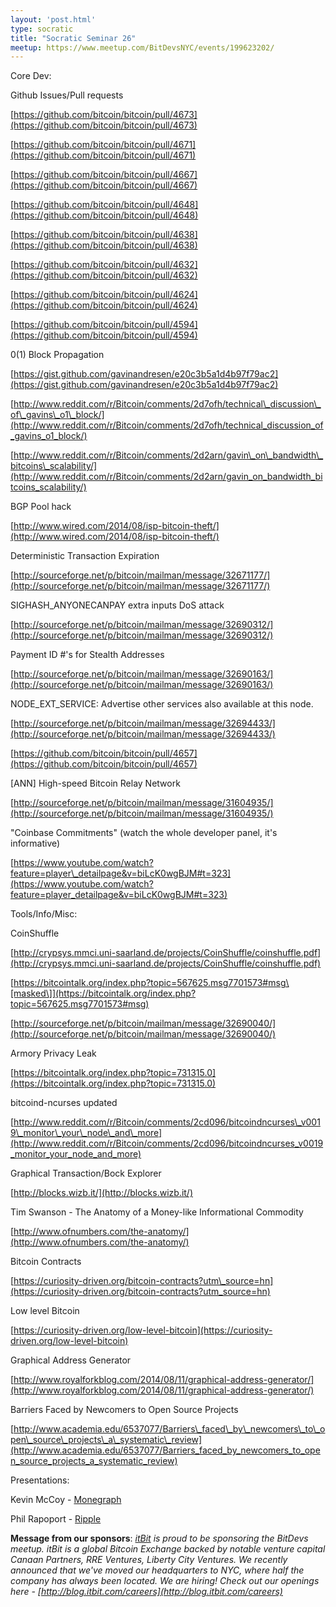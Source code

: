 ```yaml
---
layout: 'post.html'
type: socratic
title: "Socratic Seminar 26"
meetup: https://www.meetup.com/BitDevsNYC/events/199623202/
---
```


Core Dev:

Github Issues/Pull requests

[](https://github.com/bitcoin/bitcoin/pull/4673)[https://github.com/bitcoin/bitcoin/pull/4673](https://github.com/bitcoin/bitcoin/pull/4673)

[](https://github.com/bitcoin/bitcoin/pull/4671)[https://github.com/bitcoin/bitcoin/pull/4671](https://github.com/bitcoin/bitcoin/pull/4671)

[](https://github.com/bitcoin/bitcoin/pull/4667)[https://github.com/bitcoin/bitcoin/pull/4667](https://github.com/bitcoin/bitcoin/pull/4667)

[](https://github.com/bitcoin/bitcoin/pull/4648)[https://github.com/bitcoin/bitcoin/pull/4648](https://github.com/bitcoin/bitcoin/pull/4648)

[](https://github.com/bitcoin/bitcoin/pull/4638)[https://github.com/bitcoin/bitcoin/pull/4638](https://github.com/bitcoin/bitcoin/pull/4638)

[](https://github.com/bitcoin/bitcoin/pull/4632)[https://github.com/bitcoin/bitcoin/pull/4632](https://github.com/bitcoin/bitcoin/pull/4632)

[](https://github.com/bitcoin/bitcoin/pull/4624)[https://github.com/bitcoin/bitcoin/pull/4624](https://github.com/bitcoin/bitcoin/pull/4624)

[](https://github.com/bitcoin/bitcoin/pull/4594)[https://github.com/bitcoin/bitcoin/pull/4594](https://github.com/bitcoin/bitcoin/pull/4594)

0(1) Block Propagation

[](https://gist.github.com/gavinandresen/e20c3b5a1d4b97f79ac2)[https://gist.github.com/gavinandresen/e20c3b5a1d4b97f79ac2](https://gist.github.com/gavinandresen/e20c3b5a1d4b97f79ac2)

[](http://www.reddit.com/r/Bitcoin/comments/2d7ofh/technical_discussion_of_gavins_o1_block/)[http://www.reddit.com/r/Bitcoin/comments/2d7ofh/technical\_discussion\_of\_gavins\_o1\_block/](http://www.reddit.com/r/Bitcoin/comments/2d7ofh/technical_discussion_of_gavins_o1_block/)

[](http://www.reddit.com/r/Bitcoin/comments/2d2arn/gavin_on_bandwidth_bitcoins_scalability/)[http://www.reddit.com/r/Bitcoin/comments/2d2arn/gavin\_on\_bandwidth\_bitcoins\_scalability/](http://www.reddit.com/r/Bitcoin/comments/2d2arn/gavin_on_bandwidth_bitcoins_scalability/)

BGP Pool hack

[](http://www.wired.com/2014/08/isp-bitcoin-theft/)[http://www.wired.com/2014/08/isp-bitcoin-theft/](http://www.wired.com/2014/08/isp-bitcoin-theft/)

Deterministic Transaction Expiration

[](http://sourceforge.net/p/bitcoin/mailman/message/32671177/)[http://sourceforge.net/p/bitcoin/mailman/message/32671177/](http://sourceforge.net/p/bitcoin/mailman/message/32671177/)

SIGHASH\_ANYONECANPAY extra inputs DoS attack

[](http://sourceforge.net/p/bitcoin/mailman/message/32690312/)[http://sourceforge.net/p/bitcoin/mailman/message/32690312/](http://sourceforge.net/p/bitcoin/mailman/message/32690312/)

Payment ID #'s for Stealth Addresses

[](http://sourceforge.net/p/bitcoin/mailman/message/32690163/)[http://sourceforge.net/p/bitcoin/mailman/message/32690163/](http://sourceforge.net/p/bitcoin/mailman/message/32690163/)

NODE\_EXT\_SERVICE: Advertise other services also available at this node.

[](http://sourceforge.net/p/bitcoin/mailman/message/32694433/)[http://sourceforge.net/p/bitcoin/mailman/message/32694433/](http://sourceforge.net/p/bitcoin/mailman/message/32694433/)

[](https://github.com/bitcoin/bitcoin/pull/4657)[https://github.com/bitcoin/bitcoin/pull/4657](https://github.com/bitcoin/bitcoin/pull/4657)

\[ANN\] High-speed Bitcoin Relay Network

[](http://sourceforge.net/p/bitcoin/mailman/message/31604935/)[http://sourceforge.net/p/bitcoin/mailman/message/31604935/](http://sourceforge.net/p/bitcoin/mailman/message/31604935/)

"Coinbase Commitments" (watch the whole developer panel, it's informative)

[](https://www.youtube.com/watch?feature=player_detailpage&v=biLcK0wgBJM#t=323)[https://www.youtube.com/watch?feature=player\_detailpage&v=biLcK0wgBJM#t=323](https://www.youtube.com/watch?feature=player_detailpage&v=biLcK0wgBJM#t=323)

Tools/Info/Misc:

CoinShuffle

[](http://crypsys.mmci.uni-saarland.de/projects/CoinShuffle/coinshuffle.pdf)[http://crypsys.mmci.uni-saarland.de/projects/CoinShuffle/coinshuffle.pdf](http://crypsys.mmci.uni-saarland.de/projects/CoinShuffle/coinshuffle.pdf)

[](https://bitcointalk.org/index.php?topic=567625.msg7701573#msg)[https://bitcointalk.org/index.php?topic=567625.msg7701573#msg\[masked\]](https://bitcointalk.org/index.php?topic=567625.msg7701573#msg)

[](http://sourceforge.net/p/bitcoin/mailman/message/32690040/)[http://sourceforge.net/p/bitcoin/mailman/message/32690040/](http://sourceforge.net/p/bitcoin/mailman/message/32690040/)

Armory Privacy Leak

[](https://bitcointalk.org/index.php?topic=731315.0)[https://bitcointalk.org/index.php?topic=731315.0](https://bitcointalk.org/index.php?topic=731315.0)

bitcoind-ncurses updated

[](http://www.reddit.com/r/Bitcoin/comments/2cd096/bitcoindncurses_v0019_monitor_your_node_and_more)[http://www.reddit.com/r/Bitcoin/comments/2cd096/bitcoindncurses\_v0019\_monitor\_your\_node\_and\_more](http://www.reddit.com/r/Bitcoin/comments/2cd096/bitcoindncurses_v0019_monitor_your_node_and_more)

Graphical Transaction/Bock Explorer

[](http://blocks.wizb.it/)[http://blocks.wizb.it/](http://blocks.wizb.it/)

Tim Swanson - The Anatomy of a Money-like Informational Commodity

[](http://www.ofnumbers.com/the-anatomy/)[http://www.ofnumbers.com/the-anatomy/](http://www.ofnumbers.com/the-anatomy/)

Bitcoin Contracts

[](https://curiosity-driven.org/bitcoin-contracts?utm_source=hn)[https://curiosity-driven.org/bitcoin-contracts?utm\_source=hn](https://curiosity-driven.org/bitcoin-contracts?utm_source=hn)

Low level Bitcoin

[](https://curiosity-driven.org/low-level-bitcoin)[https://curiosity-driven.org/low-level-bitcoin](https://curiosity-driven.org/low-level-bitcoin)

Graphical Address Generator

[](http://www.royalforkblog.com/2014/08/11/graphical-address-generator/)[http://www.royalforkblog.com/2014/08/11/graphical-address-generator/](http://www.royalforkblog.com/2014/08/11/graphical-address-generator/)

Barriers Faced by Newcomers to Open Source Projects

[](http://www.academia.edu/6537077/Barriers_faced_by_newcomers_to_open_source_projects_a_systematic_review)[http://www.academia.edu/6537077/Barriers\_faced\_by\_newcomers\_to\_open\_source\_projects\_a\_systematic\_review](http://www.academia.edu/6537077/Barriers_faced_by_newcomers_to_open_source_projects_a_systematic_review)

Presentations:

Kevin McCoy - [Monegraph](http://monegraph.com)

Phil Rapoport - [Ripple](http://ripple.com/)

**Message from our sponsors**: _[itBit](http://itbit.com) is proud to be sponsoring the BitDevs meetup. itBit is a global Bitcoin Exchange backed by notable venture capital Canaan Partners, RRE Ventures, Liberty City Ventures. We recently announced that we've moved our headquarters to NYC, where half the company has always been located. We are hiring! Check out our openings here - [](http://blog.itbit.com/careers)[http://blog.itbit.com/careers](http://blog.itbit.com/careers)_
